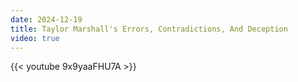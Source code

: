 ```yaml
---
date: 2024-12-19
title: Taylor Marshall's Errors, Contradictions, And Deception
video: true
---
```



{{< youtube 9x9yaaFHU7A >}}
